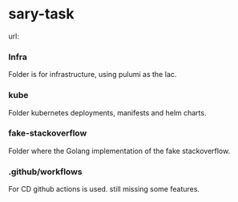 # sary-task

url: 

### Infra
Folder is for infrastructure, using pulumi as the Iac.

### kube
Folder kubernetes deployments, manifests and helm charts.

### fake-stackoverflow
Folder where the Golang implementation of the fake stackoverflow.

### .github/workflows
For CD github actions is used. still missing some features.
